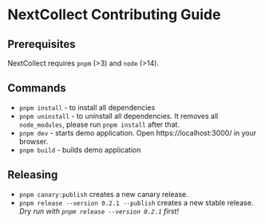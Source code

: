 # NextCollect Contributing Guide

## Prerequisites

NextCollect requires `pnpm` (>3) and `node` (>14).

## Commands

* `pnpm install` - to install all dependencies
* `pnpm uninstall` - to uninstall all dependencies. It removes all `node_modules`, please 
run `pnpm install` after that.
* `pnpm dev` - starts demo application. Open https://localhost:3000/ in your browser.
* `pnpm build` - builds demo application

## Releasing

* `pnpm canary:publish` creates a new canary release. 
* `pnpm release --version 0.2.1 --publish` creates a new stable release. *Dry run with `pnpm release --version 0.2.1` first!*



